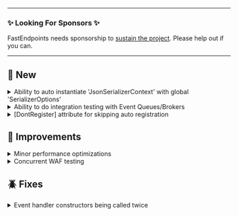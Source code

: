 
---

### ✨ Looking For Sponsors ✨

FastEndpoints needs sponsorship to [sustain the project](https://github.com/FastEndpoints/FastEndpoints/issues/449). Please help out if you can.

---

<!-- <details><summary>title text</summary></details> -->

## 📢 New

<details><summary>Ability to auto instantiate 'JsonSerializerContext' with global 'SerializerOptions'</summary>

```cs
public override void Configure()
{
    ...
    SerializerContext<UpdateAddressCtx>();
}
```

By specifying just the type of the serializer context, instead of supplying an instance as with the existing method, the context will be created using the `SerializerOptions` that you've configured at startup using the `UseFastEndpoints(...)` call.

</details>

<details><summary>Ability to do integration testing with Event Queues/Brokers</summary>

gRPC based [Event Queues](https://fast-endpoints.com/docs/remote-procedure-calls#remote-pub-sub-event-queues) can now be integration tested by supplying fake event handlers as shown [here](https://github.com/FastEndpoints/Event-Broker-Demo/tree/main/Test).

</details>

<details><summary>[DontRegister] attribute for skipping auto registration</summary>

Any auto discovered types (endpoints/commands/events/etc.) can be annotated with the attribute `[DontRegister]` if you'd like it to be skipped while assembly scanning for auto registration.

</details>

## 🚀 Improvements

<details><summary>Minor performance optimizations</summary>

- Job queue message pump improvements

</details>

<details><summary>Concurrent WAF testing</summary>

- Better thread safety of `EndpointData` when running concurrent integration tests

</details>

## 🪲 Fixes

<details><summary>Event handler constructors being called twice</summary>

Due to an oversight in `IEnumerable` iteration, just the event handler constructor was being called twice per execution. Thank you [Wahid Bitar](https://github.com/WahidBitar) for reporting it.

</details>

<!-- ## ⚠️ Minor Breaking Changes -->